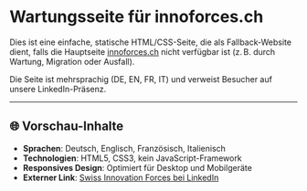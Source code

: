 # Wartungsseite für innoforces.ch
Dies ist eine einfache, statische HTML/CSS-Seite, die als Fallback-Website dient, falls die Hauptseite [innoforces.ch](https://innoforces.ch) nicht verfügbar ist (z. B. durch Wartung, Migration oder Ausfall).

Die Seite ist mehrsprachig (DE, EN, FR, IT) und verweist Besucher auf unsere LinkedIn-Präsenz.

---

## 🌐 Vorschau-Inhalte

- **Sprachen**: Deutsch, Englisch, Französisch, Italienisch
- **Technologien**: HTML5, CSS3, kein JavaScript-Framework
- **Responsives Design**: Optimiert für Desktop und Mobilgeräte
- **Externer Link**: [Swiss Innovation Forces bei LinkedIn](https://www.linkedin.com/company/swissinnovationforces/)
